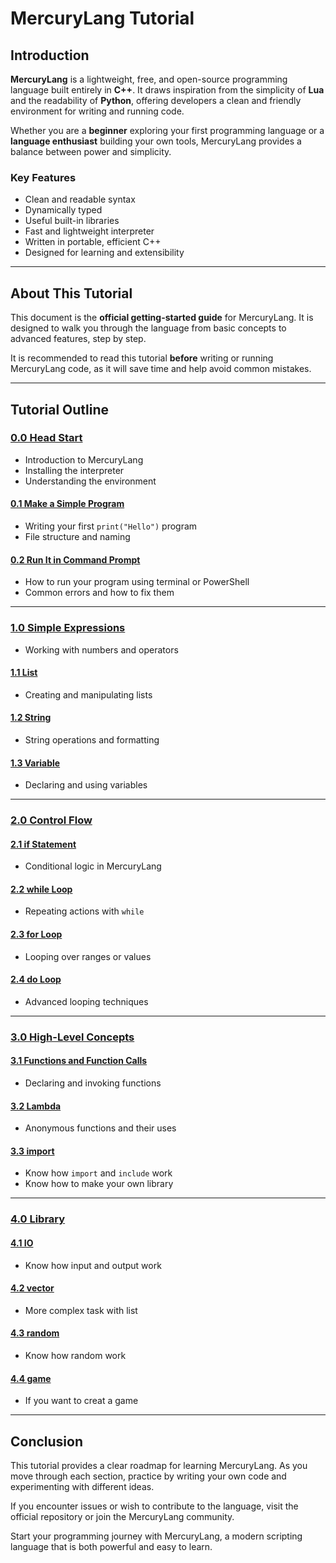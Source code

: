 # MercuryLang Tutorial

## Introduction

**MercuryLang** is a lightweight, free, and open-source programming language built entirely in **C++**. It draws inspiration from the simplicity of **Lua** and the readability of **Python**, offering developers a clean and friendly environment for writing and running code.

Whether you are a **beginner** exploring your first programming language or a **language enthusiast** building your own tools, MercuryLang provides a balance between power and simplicity.

### Key Features

* Clean and readable syntax
* Dynamically typed
* Useful built-in libraries
* Fast and lightweight interpreter
* Written in portable, efficient C++
* Designed for learning and extensibility

---

## About This Tutorial

This document is the **official getting-started guide** for MercuryLang. It is designed to walk you through the language from basic concepts to advanced features, step by step.

It is recommended to read this tutorial **before** writing or running MercuryLang code, as it will save time and help avoid common mistakes.

---

## Tutorial Outline

### [0.0 Head Start](Tutorial/start.md)

* Introduction to MercuryLang
* Installing the interpreter
* Understanding the environment

#### [0.1 Make a Simple Program](Tutorial/makep.md)

* Writing your first `print("Hello")` program
* File structure and naming

#### [0.2 Run It in Command Prompt](Tutorial/cmd.md)

* How to run your program using terminal or PowerShell
* Common errors and how to fix them

---

### [1.0 Simple Expressions](Tutorial/calculator.md)

* Working with numbers and operators

#### [1.1 List](Tutorial/list.md)

* Creating and manipulating lists

#### [1.2 String](Tutorial/string.md)

* String operations and formatting

#### [1.3 Variable](Tutorial/var.md)

* Declaring and using variables

---

### [2.0 Control Flow](Tutorial/complex.md)

#### [2.1 if Statement](Tutorial/if.md)

* Conditional logic in MercuryLang

#### [2.2 while Loop](Tutorial/while.md)

* Repeating actions with `while`

#### [2.3 for Loop](Tutorial/for.md)

* Looping over ranges or values

#### [2.4 do Loop](Tutorial/do.md)

* Advanced looping techniques

---

### [3.0 High-Level Concepts](Tutorial/high.md)

#### [3.1 Functions and Function Calls](Tutorial/func.md)

* Declaring and invoking functions

#### [3.2 Lambda](Tutorial/lambda.md)

* Anonymous functions and their uses

#### [3.3 import](Tutorial/import.md)

* Know how `import` and `include` work
* Know how to make your own library

---

### [4.0 Library]()

#### [4.1 IO](Tutorial/io.md)

* Know how input and output work

#### [4.2 vector](Tutorial/vector.md)

* More complex task with list

#### [4.3 random](Tutorial/random.md)

* Know how random work

#### [4.4 game](Tutorial/game.md)

* If you want to creat a game

---

## Conclusion

This tutorial provides a clear roadmap for learning MercuryLang. As you move through each section, practice by writing your own code and experimenting with different ideas.

If you encounter issues or wish to contribute to the language, visit the official repository or join the MercuryLang community.

Start your programming journey with MercuryLang, a modern scripting language that is both powerful and easy to learn.
